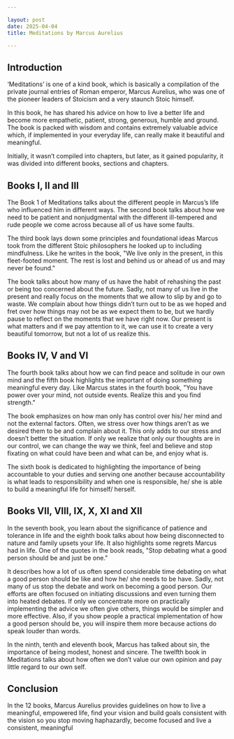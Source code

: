 ```yaml
---

layout: post
date: 2025-04-04
title: Meditations by Marcus Aurelius

---
```


## Introduction

‘Meditations’ is one of a kind book, which is basically a compilation of the private journal entries of Roman emperor, Marcus Aurelius, who was one of the pioneer leaders of Stoicism and a very staunch Stoic himself.

In this book, he has shared his advice on how to live a better life and become more empathetic, patient, strong, generous, humble and ground. The book is packed with wisdom and contains extremely valuable advice which, if implemented in your everyday life, can really make it beautiful and meaningful.

Initially, it wasn’t compiled into chapters, but later, as it gained popularity, it was divided into different books, sections and chapters.

## Books I, II and III

The Book 1 of Meditations talks about the different people in Marcus’s life who influenced him in different ways. The second book talks about how we need to be patient and nonjudgmental with the different ill-tempered and rude people we come across because all of us have some faults.

The third book lays down some principles and foundational ideas Marcus took from the different Stoic philosophers he looked up to including mindfulness. Like he writes in the book, "We live only in the present, in this fleet-footed moment. The rest is lost and behind us or ahead of us and may never be found."

The book talks about how many of us have the habit of rehashing the past or being too concerned about the future. Sadly, not many of us live in the present and really focus on the moments that we allow to slip by and go to waste. We complain about how things didn’t turn out to be as we hoped and fret over how things may not be as we expect them to be, but we hardly pause to reflect on the moments that we have right now. Our present is what matters and if we pay attention to it, we can use it to create a very beautiful tomorrow, but not a lot of us realize this.

## Books IV, V and VI

The fourth book talks about how we can find peace and solitude in our own mind and the fifth book highlights the important of doing something meaningful every day. Like Marcus states in the fourth book, "You have power over your mind, not outside events. Realize this and you find strength."

The book emphasizes on how man only has control over his/ her mind and not the external factors. Often, we stress over how things aren’t as we desired them to be and complain about it. This only adds to our stress and doesn’t better the situation. If only we realize that only our thoughts are in our control, we can change the way we think, feel and believe and stop fixating on what could have been and what can be, and enjoy what is.

The sixth book is dedicated to highlighting the importance of being accountable to your duties and serving one another because accountability is what leads to responsibility and when one is responsible, he/ she is able to build a meaningful life for himself/ herself.

## Books VII, VIII, IX, X, XI and XII

In the seventh book, you learn about the significance of patience and tolerance in life and the eighth book talks about how being disconnected to nature and family upsets your life. It also highlights some regrets Marcus had in life. One of the quotes in the book reads, "Stop debating what a good person should be and just be one."

It describes how a lot of us often spend considerable time debating on what a good person should be like and how he/ she needs to be have. Sadly, not many of us stop the debate and work on becoming a good person. Our efforts are often focused on initiating discussions and even turning them into heated debates. If only we concentrate more on practically implementing the advice we often give others, things would be simpler and more effective. Also, if you show people a practical implementation of how a good person should be, you will inspire them more because actions do speak louder than words.

In the ninth, tenth and eleventh book, Marcus has talked about sin, the importance of being modest, honest and sincere. The twelfth book in Meditations talks about how often we don’t value our own opinion and pay little regard to our own self.

## Conclusion

In the 12 books, Marcus Aurelius provides guidelines on how to live a meaningful, empowered life, find your vision and build goals consistent with the vision so you stop moving haphazardly, become focused and live a consistent, meaningful
